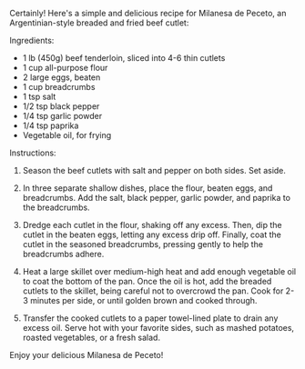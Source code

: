Certainly! Here's a simple and delicious recipe for Milanesa de Peceto, an Argentinian-style breaded and fried beef cutlet:

Ingredients:

* 1 lb (450g) beef tenderloin, sliced into 4-6 thin cutlets
* 1 cup all-purpose flour
* 2 large eggs, beaten
* 1 cup breadcrumbs
* 1 tsp salt
* 1/2 tsp black pepper
* 1/4 tsp garlic powder
* 1/4 tsp paprika
* Vegetable oil, for frying

Instructions:

1. Season the beef cutlets with salt and pepper on both sides. Set aside.

2. In three separate shallow dishes, place the flour, beaten eggs, and breadcrumbs. Add the salt, black pepper, garlic powder, and paprika to the breadcrumbs.

3. Dredge each cutlet in the flour, shaking off any excess. Then, dip the cutlet in the beaten eggs, letting any excess drip off. Finally, coat the cutlet in the seasoned breadcrumbs, pressing gently to help the breadcrumbs adhere.

4. Heat a large skillet over medium-high heat and add enough vegetable oil to coat the bottom of the pan. Once the oil is hot, add the breaded cutlets to the skillet, being careful not to overcrowd the pan. Cook for 2-3 minutes per side, or until golden brown and cooked through.

5. Transfer the cooked cutlets to a paper towel-lined plate to drain any excess oil. Serve hot with your favorite sides, such as mashed potatoes, roasted vegetables, or a fresh salad.

Enjoy your delicious Milanesa de Peceto!